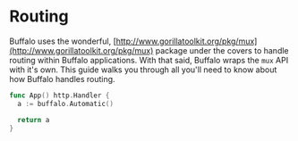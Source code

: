 # Routing

Buffalo uses the wonderful, [http://www.gorillatoolkit.org/pkg/mux](http://www.gorillatoolkit.org/pkg/mux) package under the covers to handle routing within Buffalo applications. With that said, Buffalo wraps the `mux` API with it's own. This guide walks you through all you'll need to know about how Buffalo handles routing.

```go
func App() http.Handler {
  a := buffalo.Automatic()

  return a
}
```
